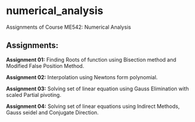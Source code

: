 # numerical_analysis
Assignments of Course ME542: Numerical Analysis 

## Assignments:
**Assignment 01:** Finding Roots of function using Bisection method and Modified False Position Method.
    
**Assignment 02:** Interpolation using Newtons form polynomial.

**Assignment 03:** Solving set of linear equation using Gauss Elimination with scaled Partial pivoting.

**Assignment 04:** Solving set of linear equations using Indirect Methods, Gauss seidel and Conjugate Direction.